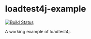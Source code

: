 # loadtest4j-example

[![Build Status](https://travis-ci.com/loadtest4j/loadtest4j-example.svg?branch=master)](https://travis-ci.com/loadtest4j/loadtest4j-example)

A working example of loadtest4j.
